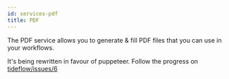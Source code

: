 ```yaml
---
id: services-pdf
title: PDF
---
```


The PDF service allows you to generate & fill PDF files that you can use in your workflows.

It's being rewritten in favour of puppeteer. Follow the progress on [tideflow/issues/6](https://github.com/tideflow-io/tideflow/issues/6)
